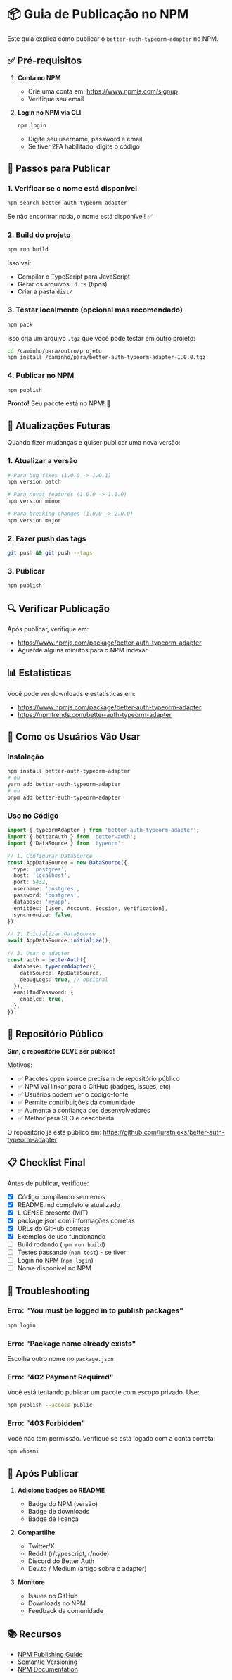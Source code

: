 # 📦 Guia de Publicação no NPM

Este guia explica como publicar o `better-auth-typeorm-adapter` no NPM.

## ✅ Pré-requisitos

1. **Conta no NPM**
   - Crie uma conta em: https://www.npmjs.com/signup
   - Verifique seu email

2. **Login no NPM via CLI**
   ```bash
   npm login
   ```
   - Digite seu username, password e email
   - Se tiver 2FA habilitado, digite o código

## 🚀 Passos para Publicar

### 1. Verificar se o nome está disponível

```bash
npm search better-auth-typeorm-adapter
```

Se não encontrar nada, o nome está disponível! ✅

### 2. Build do projeto

```bash
npm run build
```

Isso vai:
- Compilar o TypeScript para JavaScript
- Gerar os arquivos `.d.ts` (tipos)
- Criar a pasta `dist/`

### 3. Testar localmente (opcional mas recomendado)

```bash
npm pack
```

Isso cria um arquivo `.tgz` que você pode testar em outro projeto:

```bash
cd /caminho/para/outro/projeto
npm install /caminho/para/better-auth-typeorm-adapter-1.0.0.tgz
```

### 4. Publicar no NPM

```bash
npm publish
```

**Pronto!** Seu pacote está no NPM! 🎉

## 📝 Atualizações Futuras

Quando fizer mudanças e quiser publicar uma nova versão:

### 1. Atualizar a versão

```bash
# Para bug fixes (1.0.0 -> 1.0.1)
npm version patch

# Para novas features (1.0.0 -> 1.1.0)
npm version minor

# Para breaking changes (1.0.0 -> 2.0.0)
npm version major
```

### 2. Fazer push das tags

```bash
git push && git push --tags
```

### 3. Publicar

```bash
npm publish
```

## 🔍 Verificar Publicação

Após publicar, verifique em:
- https://www.npmjs.com/package/better-auth-typeorm-adapter
- Aguarde alguns minutos para o NPM indexar

## 📊 Estatísticas

Você pode ver downloads e estatísticas em:
- https://www.npmjs.com/package/better-auth-typeorm-adapter
- https://npmtrends.com/better-auth-typeorm-adapter

## 🎯 Como os Usuários Vão Usar

### Instalação

```bash
npm install better-auth-typeorm-adapter
# ou
yarn add better-auth-typeorm-adapter
# ou
pnpm add better-auth-typeorm-adapter
```

### Uso no Código

```typescript
import { typeormAdapter } from 'better-auth-typeorm-adapter';
import { betterAuth } from 'better-auth';
import { DataSource } from 'typeorm';

// 1. Configurar DataSource
const AppDataSource = new DataSource({
  type: 'postgres',
  host: 'localhost',
  port: 5432,
  username: 'postgres',
  password: 'postgres',
  database: 'myapp',
  entities: [User, Account, Session, Verification],
  synchronize: false,
});

// 2. Inicializar DataSource
await AppDataSource.initialize();

// 3. Usar o adapter
const auth = betterAuth({
  database: typeormAdapter({
    dataSource: AppDataSource,
    debugLogs: true, // opcional
  }),
  emailAndPassword: {
    enabled: true,
  },
});
```

## 🔐 Repositório Público

**Sim, o repositório DEVE ser público!**

Motivos:
- ✅ Pacotes open source precisam de repositório público
- ✅ NPM vai linkar para o GitHub (badges, issues, etc)
- ✅ Usuários podem ver o código-fonte
- ✅ Permite contribuições da comunidade
- ✅ Aumenta a confiança dos desenvolvedores
- ✅ Melhor para SEO e descoberta

O repositório já está público em:
https://github.com/luratnieks/better-auth-typeorm-adapter

## 📋 Checklist Final

Antes de publicar, verifique:

- [x] Código compilando sem erros
- [x] README.md completo e atualizado
- [x] LICENSE presente (MIT)
- [x] package.json com informações corretas
- [x] URLs do GitHub corretas
- [x] Exemplos de uso funcionando
- [ ] Build rodando (`npm run build`)
- [ ] Testes passando (`npm test`) - se tiver
- [ ] Login no NPM (`npm login`)
- [ ] Nome disponível no NPM

## 🐛 Troubleshooting

### Erro: "You must be logged in to publish packages"
```bash
npm login
```

### Erro: "Package name already exists"
Escolha outro nome no `package.json`

### Erro: "402 Payment Required"
Você está tentando publicar um pacote com escopo privado. Use:
```bash
npm publish --access public
```

### Erro: "403 Forbidden"
Você não tem permissão. Verifique se está logado com a conta correta:
```bash
npm whoami
```

## 🎉 Após Publicar

1. **Adicione badges ao README**
   - Badge do NPM (versão)
   - Badge de downloads
   - Badge de licença

2. **Compartilhe**
   - Twitter/X
   - Reddit (r/typescript, r/node)
   - Discord do Better Auth
   - Dev.to / Medium (artigo sobre o adapter)

3. **Monitore**
   - Issues no GitHub
   - Downloads no NPM
   - Feedback da comunidade

## 📚 Recursos

- [NPM Publishing Guide](https://docs.npmjs.com/packages-and-modules/contributing-packages-to-the-registry)
- [Semantic Versioning](https://semver.org/)
- [NPM Documentation](https://docs.npmjs.com/)

